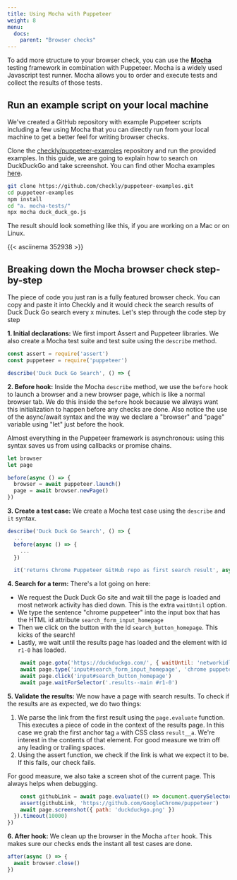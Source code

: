 ```yaml
---
title: Using Mocha with Puppeteer
weight: 8
menu:
  docs:
    parent: "Browser checks"
---
```


To add more structure to your browser check, you can use the **[Mocha](https://mochajs.org/)** testing framework in combination
with Puppeteer. Mocha is a widely used Javascript test runner. Mocha allows you to order and execute tests and collect the results of those tests.
 
## Run an example script on your local machine
 
 We've created a GitHub repository with example Puppeteer scripts including a few using Mocha that you can directly run from your local machine to get a better feel for writing browser checks. 

 Clone the [checkly/puppeteer-examples](https://github.com/checkly/puppeteer-examples) repository and run the provided examples. In this guide, we are going to explain how to search on DuckDuckGo and take screenshot. You can find other Mocha examples [here](https://github.com/checkly/puppeteer-examples#a-mocha-tests).
 
 ```bash
 git clone https://github.com/checkly/puppeteer-examples.git
 cd puppeteer-examples
 npm install
 cd "a. mocha-tests/"
 npx mocha duck_duck_go.js
 ```
 
 The result should look something like this, if you are working on a Mac or on Linux.
 
 {{< asciinema 352938 >}}
 
## Breaking down the Mocha browser check step-by-step
 
 The piece of code you just ran is a fully featured browser check. You can copy and paste it into Checkly and it would 
 check the search results of Duck Duck Go search every x minutes.
 Let's step through the code step by step
 
 **1. Initial declarations:** We first import Assert and Puppeteer libraries. We also create a Mocha test suite and test suite using the `describe` method.
 
 ```js
 const assert = require('assert')
 const puppeteer = require('puppeteer')
 
 describe('Duck Duck Go Search', () => {
 ```
 
 **2. Before hook:** Inside the Mocha `describe` method, we use the `before` hook to launch a browser and a new browser page, which is like a normal browser tab. We do this inside the `before` hook because we always want this initialization to happen before any checks are done.
 Also notice the use of the async/await syntax and the way we declare a "browser" and "page" variable
 using "let" just before the hook.
 
 Almost everything in the Puppeteer framework is asynchronous: using this syntax saves us from using callbacks or promise chains.
 
 ```js
 let browser
 let page

 before(async () => {
   browser = await puppeteer.launch()
   page = await browser.newPage()
 })
 ```
 **3. Create a test case:** We create a Mocha test case using the `describe` and `it` syntax.
 
 ```js
 describe('Duck Duck Go Search', () => {
   ...
   before(async () => {
     ...
   })

   it('returns Chrome Puppeteer GitHub repo as first search result', async () => {
 ```
 **4. Search for a term:** There's a lot going on here:
 
 - We request the Duck Duck Go site and wait till the page is loaded and most network activity has died down. This is the 
 extra `waitUntil` option.
 - We type the sentence "chrome puppeteer" into the input box that has the HTML id attribute `search_form_input_homepage`
 - Then we click on the button with the id `search_button_homepage`. This kicks of the search!
 - Lastly, we wait until the results page has loaded and the element with id `r1-0` has loaded.
 
 ```js
     await page.goto('https://duckduckgo.com/', { waitUntil: 'networkidle2' })
     await page.type('input#search_form_input_homepage', 'chrome puppeteer', { delay: 50 })
     await page.click('input#search_button_homepage')
     await page.waitForSelector('.results--main #r1-0')
 ```
 
 **5. Validate the results:** We now have a page with search results. To check if the results are as expected, we do two
 things:
 
 1. We parse the link from the first result using the `page.evaluate` function. This executes a piece of code in the context
 of the results page. In this case we grab the first anchor tag `a` with CSS class `result__a`. We're interest in the contents
 of that element. For good measure we trim off any leading or trailing spaces.
 2. Using the assert function, we check if the link is what we expect it to be. If this fails, our check fails.
 
 For good measure, we also take a screen shot of the current page. This always helps when debugging. 
 
 ```js
     const githubLink = await page.evaluate(() => document.querySelector('a.result__a').textContent.trim())
     assert(githubLink, 'https://github.com/GoogleChrome/puppeteer')
     await page.screenshot({ path: 'duckduckgo.png' })
   }).timeout(10000)
 })
 ```
 **6. After hook:** We clean up the browser in the Mocha `after` hook. This makes sure our checks ends the instant all test
 cases are done.
 
 ```js
 after(async () => {
   await browser.close()
 })
 ```
